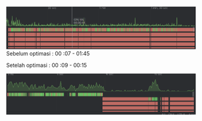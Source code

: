 ![img.png](img.png)
Sebelum optimasi : 00 :07 - 01:45

Setelah optimasi : 00 :09 - 00:15

![img_1.png](img_1.png)